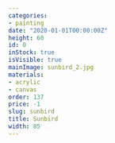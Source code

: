 ```yaml
---
categories:
- painting
date: "2020-01-01T00:00:00Z"
height: 60
id: 0
inStock: true
isVisible: true
mainImage: sunbird_2.jpg
materials:
- acrylic
- canvas
order: 137
price: -1
slug: sunbird
title: Sunbird
width: 85
---
```


